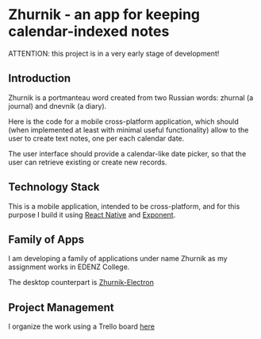 # Zhurnik - an app for keeping calendar-indexed notes

ATTENTION: this project is in a very early stage of development!

## Introduction

Zhurnik is a portmanteau word created from two Russian words:
zhurnal (a journal) and dnevnik (a diary).

Here is the code for a mobile cross-platform application, which
should (when implemented at least with minimal useful functionality)
allow to the user to create text notes, one per each calendar date.

The user interface should provide a calendar-like date picker, so
that the user can retrieve existing or create new records.

## Technology Stack

This is a mobile application, intended to be cross-platform,
and for this purpose I build it using
[React Native](http://facebook.github.io/react-native/)
and [Exponent](https://getexponent.com/).

## Family of Apps

I am developing a family of applications under name Zhurnik
as my assignment works in EDENZ College.

The desktop counterpart is
[Zhurnik-Electron](https://github.com/yurivyatkin/zhurnik-electron)

## Project Management

I organize the work using a Trello board
[here](https://trello.com/b/U7wvSXiV/zhurnik-exponent)
